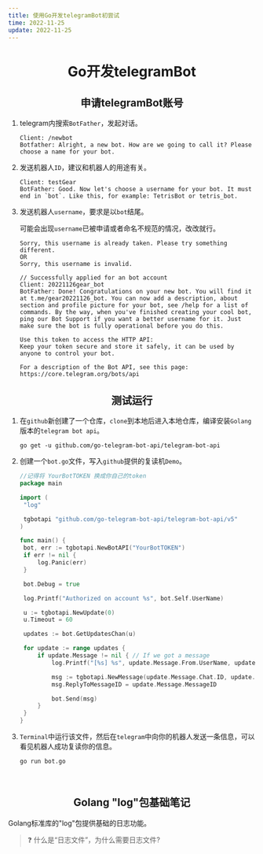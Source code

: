 ```yaml
---
title: 使用Go开发telegramBot初尝试
time: 2022-11-25
update: 2022-11-25
---
```


<div align=center>

# Go开发telegramBot

</div>

<div align=center>

## 申请telegramBot账号

</div>

1. telegram内搜索`BotFather`，发起对话。

   ```
   Client: /newbot
   Botfather: Alright, a new bot. How are we going to call it? Please choose a name for your bot.
   ```

2. 发送机器人`ID`，建议和机器人的用途有关。

   ```
   Client: testGear
   BotFather: Good. Now let's choose a username for your bot. It must end in `bot`. Like this, for example: TetrisBot or tetris_bot.
   ```

3. 发送机器人`username`，要求是以`bot`结尾。

   可能会出现`username`已被申请或者命名不规范的情况，改改就行。

   ```
   Sorry, this username is already taken. Please try something different.
   OR
   Sorry, this username is invalid.
   ```

   ```
   // Successfully applied for an bot account
   Client: 20221126gear_bot
   BotFather: Done! Congratulations on your new bot. You will find it at t.me/gear20221126_bot. You can now add a description, about section and profile picture for your bot, see /help for a list of commands. By the way, when you've finished creating your cool bot, ping our Bot Support if you want a better username for it. Just make sure the bot is fully operational before you do this.
   
   Use this token to access the HTTP API:
   Keep your token secure and store it safely, it can be used by anyone to control your bot.
   
   For a description of the Bot API, see this page: https://core.telegram.org/bots/api
   ```

<div align=center>

## 测试运行

</div>

1. 在`github`新创建了一个仓库，`clone`到本地后进入本地仓库，编译安装`Golang`版本的`telegram bot api`。

   ```
   go get -u github.com/go-telegram-bot-api/telegram-bot-api
   ```

2. 创建一个`bot.go`文件，写入`github`提供的复读机`Demo`。

   ```go
   //记得将 YourBotTOKEN 换成你自己的token
   package main
   
   import (
   	"log"
   
   	tgbotapi "github.com/go-telegram-bot-api/telegram-bot-api/v5"
   )
   
   func main() {
   	bot, err := tgbotapi.NewBotAPI("YourBotTOKEN")
   	if err != nil {
   		log.Panic(err)
   	}
   
   	bot.Debug = true
   
   	log.Printf("Authorized on account %s", bot.Self.UserName)
   
   	u := tgbotapi.NewUpdate(0)
   	u.Timeout = 60
   
   	updates := bot.GetUpdatesChan(u)
   
   	for update := range updates {
   		if update.Message != nil { // If we got a message
   			log.Printf("[%s] %s", update.Message.From.UserName, update.Message.Text)
   
   			msg := tgbotapi.NewMessage(update.Message.Chat.ID, update.Message.Text)
   			msg.ReplyToMessageID = update.Message.MessageID
   
   			bot.Send(msg)
   		}
   	}
   }
   ```

3. `Terminal`中运行该文件，然后在`telegram`中向你的机器人发送一条信息，可以看见机器人成功复读你的信息。

   ```shell
   go run bot.go
   ```

<br>

<div align=center>

## Golang "log"包基础笔记

</div>

Golang标准库的"log"包提供基础的日志功能。

> :question: 什么是“日志文件”，为什么需要日志文件?

